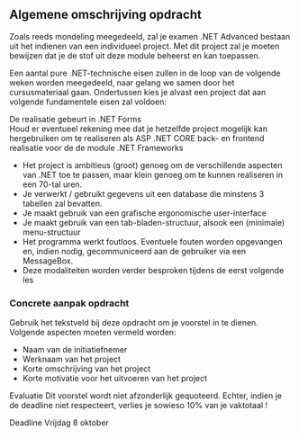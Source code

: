 ## Algemene omschrijving opdracht

Zoals reeds mondeling meegedeeld, zal je examen .NET Advanced bestaan uit het indienen van een individueel project.  Met dit project zal je moeten bewijzen dat je de stof uit deze module beheerst en kan toepassen.  

Een aantal pure .NET-technische eisen zullen in de loop van de volgende weken worden meegedeeld, naar gelang we samen door het cursusmateriaal gaan.  Ondertussen kies je alvast een project dat aan volgende fundamentele eisen zal voldoen:

De realisatie gebeurt in .NET Forms  
Houd er eventueel rekening mee dat je hetzelfde project mogelijk kan hergebruiken om te realiseren als ASP .NET CORE back- en frontend realisatie voor de de module .NET Frameworks

- Het project is ambitieus (groot) genoeg om de verschillende aspecten van .NET toe te passen, maar klein genoeg om te kunnen realiseren in een 70-tal uren.
- Je verwerkt / gebruikt gegevens uit een database die minstens 3 tabellen zal bevatten.
- Je maakt gebruik van een grafische ergonomische user-interface
- Je maakt gebruik van een tab-bladen-structuur, alsook een (minimale) menu-structuur
- Het programma werkt foutloos.  Eventuele fouten worden opgevangen en, indien nodig, gecommuniceerd aan de gebruiker via een MessageBox.
- Deze modaliteiten worden verder besproken tijdens de eerst volgende les

### Concrete aanpak opdracht

Gebruik het tekstveld bij deze opdracht om je voorstel in te dienen.  Volgende aspecten moeten vermeld worden:

- Naam van de initiatiefnemer
- Werknaam van het project
- Korte omschrijving van het project
- Korte motivatie voor het uitvoeren van het project
 
Evaluatie
Dit voorstel wordt niet afzonderlijk gequoteerd.  Echter, indien je de deadline niet respecteert, verlies je sowieso 10% van je vaktotaal !


Deadline
Vrijdag 8 oktober
